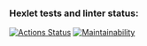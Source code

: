 ### Hexlet tests and linter status:
[![Actions Status](https://github.com/IzarlyShark/frontend-project-44/workflows/hexlet-check/badge.svg)](https://github.com/IzarlyShark/frontend-project-44/actions) [![Maintainability](https://api.codeclimate.com/v1/badges/da45a578b2212e84641b/maintainability)](https://codeclimate.com/github/IzarlyShark/frontend-project-44/maintainability)